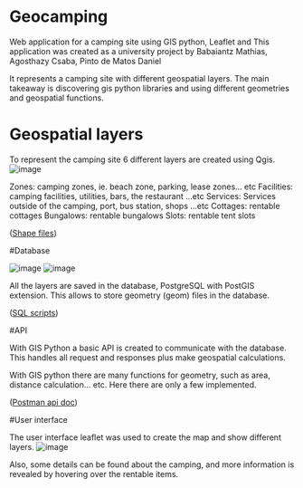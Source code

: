 # Geocamping
Web application for a camping site using GIS python, Leaflet and 
This application was created as a university project by
Babaiantz Mathias, Agosthazy Csaba, Pinto de Matos Daniel

It represents a camping site with different geospatial layers.
The main takeaway is discovering gis python libraries and using different geometries and geospatial functions.

# Geospatial layers

To represent the camping site 6 different layers are created using Qgis. 
![image](https://user-images.githubusercontent.com/40959918/175899102-55378cb5-a85c-4dd3-ad08-4fdeccddaf11.png)

Zones: camping zones, ie. beach zone, parking, lease zones... etc
Facilities: camping facilities, utilities, bars, the restaurant ...etc
Services: Services outside of the camping, port, bus station, shops ...etc
Cottages: rentable cottages
Bungalows: rentable bungalows
Slots: rentable tent slots

([Shape files](camping_shp.zip))

#Database

![image](https://user-images.githubusercontent.com/40959918/175900675-1f376284-5664-4583-a5d1-39af32bdc20a.png)
![image](https://user-images.githubusercontent.com/40959918/175900792-7be44d8c-d440-4aa5-8839-38f27e5b581b.png)

All the layers are saved in the database, PostgreSQL with PostGIS extension. 
This allows to store geometry (geom) files in the database.

([SQL scripts](SQL_scripts.zip))

#API

With GIS Python a basic API is created to communicate with the database.
This handles all request and responses plus make geospatial calculations.

With GIS python there are many functions for geometry, such as area, distance calculation... etc. 
Here there are only a few implemented.

([Postman api doc](geocamping.postman_collection.json))

#User interface

The user interface leaflet was used to create the map and show different layers.
![image](https://user-images.githubusercontent.com/40959918/175903423-4bd1169c-659d-442b-aef9-705c2c2d1ef7.png)

Also, some details can be found about the camping, and more information is revealed by hovering over the rentable items.





